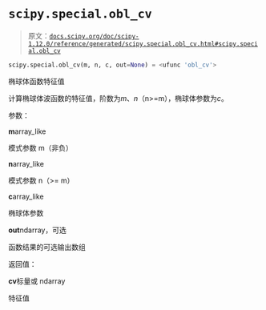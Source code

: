 # `scipy.special.obl_cv`

> 原文：[`docs.scipy.org/doc/scipy-1.12.0/reference/generated/scipy.special.obl_cv.html#scipy.special.obl_cv`](https://docs.scipy.org/doc/scipy-1.12.0/reference/generated/scipy.special.obl_cv.html#scipy.special.obl_cv)

```py
scipy.special.obl_cv(m, n, c, out=None) = <ufunc 'obl_cv'>
```

椭球体函数特征值

计算椭球体波函数的特征值，阶数为*m*、*n*（n>=m），椭球体参数为*c*。

参数：

**m**array_like

模式参数 m（非负）

**n**array_like

模式参数 n（>= m）

**c**array_like

椭球体参数

**out**ndarray，可选

函数结果的可选输出数组

返回值：

**cv**标量或 ndarray

特征值
